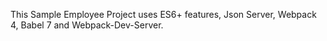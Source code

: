 This Sample Employee Project uses ES6+ features, Json Server, Webpack 4, Babel 7 and Webpack-Dev-Server.

